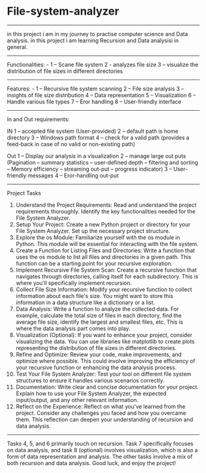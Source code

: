 # File-system-analyzer

---

 in this project i am  in my journey to practise computer science and Data analysis. in this project i am learning Recursion and Data analysisi in general.


---

 Functionalities: -
1 – Scane file system
2 - analyzes file size
3 – visualize the distribution of file sizes in different directories

---

Features: -
1 – Recursive file system scanning
2 – File size analysis
3 – insights of file size distribution
4 – Data representation
5 – Visualization
6 – Handle various file types
7 – Eror handling
8 – User-friendly interface

---

In and Out requirements:

IN
1 – accepted file system (User-provided)
2 – default path is home directory
3 – Windows path format
4 – check for a valid path (provides a feed-back in case of no valid or non-existing path)

Out
1 – Display our analysis in a visualization
2 – manage large out puts (Pagination – summary statistics – user-defined depth – filtering and sorting – Memory efficiency – streaming out-put – progress indicator)
3 – User-friendly messages
4 – Eror-handling out-put

---


Project Tasks
1.	Understand the Project Requirements:
Read and understand the project requirements thoroughly. Identify the key functionalities needed for the File System Analyzer.
2.	Setup Your Project:
Create a new Python project or directory for your File System Analyzer. Set up the necessary project structure.
3.	Explore the os Module:
Familiarize yourself with the os module in Python. This module will be essential for interacting with the file system.
4.	Create a Function for Listing Files and Directories:
Write a function that uses the os module to list all files and directories in a given path. This function can be a starting point for your recursive exploration.
5.	Implement Recursive File System Scan:
Create a recursive function that navigates through directories, calling itself for each subdirectory. This is where you'll specifically implement recursion.
6.	Collect File Size Information:
Modify your recursive function to collect information about each file's size. You might want to store this information in a data structure like a dictionary or a list.
7.	Data Analysis:
Write a function to analyze the collected data. For example, calculate the total size of files in each directory, find the average file size, identify the largest and smallest files, etc. This is where the data analysis part comes into play.
8.	Visualization (Optional):
If you want to enhance your project, consider visualizing the data. You can use libraries like matplotlib to create plots representing the distribution of file sizes in different directories.
9.	Refine and Optimize:
Review your code, make improvements, and optimize where possible. This could involve improving the efficiency of your recursive function or enhancing the data analysis process.
10.	Test Your File System Analyzer:
Test your tool on different file system structures to ensure it handles various scenarios correctly.
11.	Documentation:
Write clear and concise documentation for your project. Explain how to use your File System Analyzer, the expected input/output, and any other relevant information.
12.	Reflect on the Experience:
Reflect on what you've learned from the project. Consider any challenges you faced and how you overcame them. This reflection can deepen your understanding of recursion and data analysis.

----


Tasks 4, 5, and 6 primarily touch on recursion. Task 7 specifically focuses on data analysis, and task 8 (optional) involves visualization, which is also a form of data representation and analysis. The other tasks involve a mix of both recursion and data analysis. Good luck, and enjoy the project!

  


 

  
